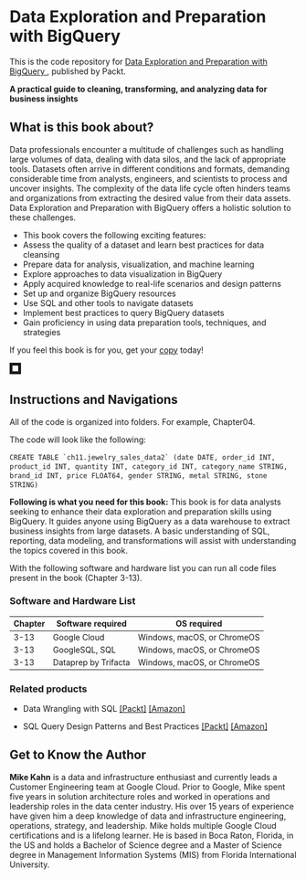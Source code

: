 # Data Exploration and Preparation with BigQuery	

<a href="https://www.packtpub.com/product/data-exploration-and-preparation-with-bigquery/9781805125266?utm_source=github&utm_medium=repository&utm_campaign=9781805125266"><img src="https://content.packt.com/B20832/cover_image_small.jpg" alt="" height="256px" align="right"></a>

This is the code repository for [Data Exploration and Preparation with BigQuery	](https://www.packtpub.com/product/data-exploration-and-preparation-with-bigquery/9781805125266?utm_source=github&utm_medium=repository&utm_campaign=9781805125266), published by Packt.

**A practical guide to cleaning, transforming, and analyzing data for business insights**

## What is this book about?
Data professionals encounter a multitude of challenges such as handling large volumes of data, dealing with data silos, and the lack of appropriate tools. Datasets often arrive in different conditions and formats, demanding considerable time from analysts, engineers, and scientists to process and uncover insights. The complexity of the data life cycle often hinders teams and organizations from extracting the desired value from their data assets. Data Exploration and Preparation with BigQuery offers a holistic solution to these challenges.

* This book covers the following exciting features:
* Assess the quality of a dataset and learn best practices for data cleansing
* Prepare data for analysis, visualization, and machine learning
* Explore approaches to data visualization in BigQuery
* Apply acquired knowledge to real-life scenarios and design patterns
* Set up and organize BigQuery resources
* Use SQL and other tools to navigate datasets
* Implement best practices to query BigQuery datasets
* Gain proficiency in using data preparation tools, techniques, and strategies

If you feel this book is for you, get your [copy](https://www.amazon.com/dp/1805125265) today!

<a href="https://www.packtpub.com/?utm_source=github&utm_medium=banner&utm_campaign=GitHubBanner"><img src="https://raw.githubusercontent.com/PacktPublishing/GitHub/master/GitHub.png" 
alt="https://www.packtpub.com/" border="5" /></a>

## Instructions and Navigations
All of the code is organized into folders. For example, Chapter04.

The code will look like the following:
```
CREATE TABLE `ch11.jewelry_sales_data2` (date DATE, order_id INT, 
product_id INT, quantity INT, category_id INT, category_name STRING, 
brand_id INT, price FLOAT64, gender STRING, metal STRING, stone 
STRING)
```

**Following is what you need for this book:**
This book is for data analysts seeking to enhance their data exploration and preparation skills using BigQuery. It guides anyone using BigQuery as a data warehouse to extract business insights from large datasets. A basic understanding of SQL, reporting, data modeling, and transformations will assist with understanding the topics covered in this book.

With the following software and hardware list you can run all code files present in the book (Chapter 3-13).
### Software and Hardware List
| Chapter | Software required | OS required |
| -------- | ------------------------------------ | ----------------------------------- |
| 3-13 | Google Cloud | Windows, macOS, or ChromeOS |
| 3-13 | GoogleSQL, SQL | Windows, macOS, or ChromeOS |
| 3-13 | Dataprep by Trifacta | Windows, macOS, or ChromeOS |


### Related products
* Data Wrangling with SQL [[Packt]](https://www.packtpub.com/product/data-wrangling-with-sql/9781837630028?utm_source=github&utm_medium=repository&utm_campaign=9781837630028) [[Amazon]](https://www.amazon.com/dp/183763002X)

* SQL Query Design Patterns and Best Practices [[Packt]](https://www.packtpub.com/product/sql-query-design-patterns-and-best-practices/9781837633289?utm_source=github&utm_medium=repository&utm_campaign=9781837633289) [[Amazon]](https://www.amazon.com/dp/1837633282)


## Get to Know the Author
**Mike Kahn**
is a data and infrastructure enthusiast and currently leads a Customer Engineering team at Google Cloud. Prior to Google, Mike spent five years in solution architecture roles and worked in operations and leadership roles in the data center industry. His over 15 years of experience have given him a deep knowledge of data and infrastructure engineering, operations, strategy, and leadership. Mike holds multiple Google Cloud certifications and is a lifelong learner. He is based in Boca Raton, Florida, in the US and holds a Bachelor of Science degree and a Master of Science degree in Management Information Systems (MIS) from Florida International University.



